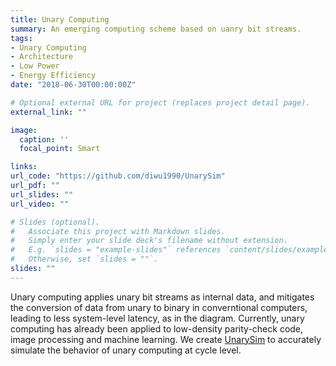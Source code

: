 ```yaml
---
title: Unary Computing
summary: An emerging computing scheme based on uanry bit streams.
tags:
- Unary Computing
- Architecture
- Low Power
- Energy Efficiency
date: "2018-06-30T00:00:00Z"

# Optional external URL for project (replaces project detail page).
external_link: ""

image:
  caption: ''
  focal_point: Smart

links:
url_code: "https://github.com/diwu1990/UnarySim"
url_pdf: ""
url_slides: ""
url_video: ""

# Slides (optional).
#   Associate this project with Markdown slides.
#   Simply enter your slide deck's filename without extension.
#   E.g. `slides = "example-slides"` references `content/slides/example-slides.md`.
#   Otherwise, set `slides = ""`.
slides: ""
---
```


Unary computing applies unary bit streams as internal data, and mitigates the conversion of data from unary to binary in converntional computers, leading to less system-level latency, as in the diagram.
Currently, unary computing has already been applied to low-density parity-check code, image processing and machine learning. We create [UnarySim](https://github.com/diwu1990/UnarySim) to accurately simulate the behavior of unary computing at cycle level.
